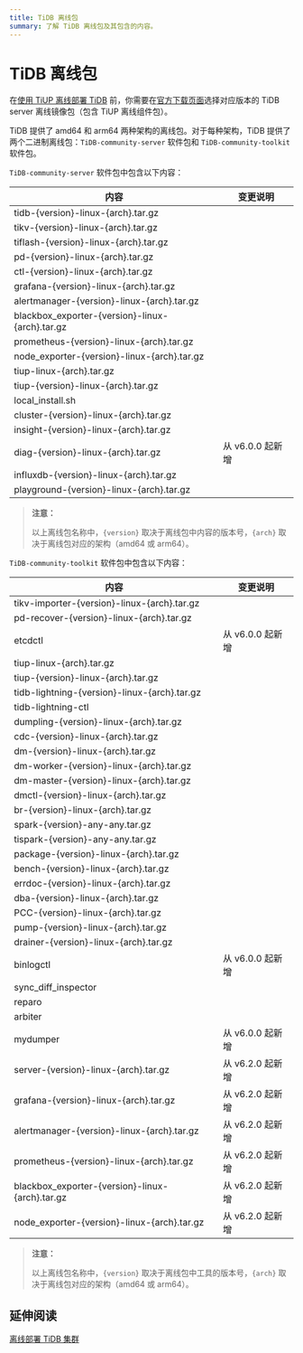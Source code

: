 ```yaml
---
title: TiDB 离线包
summary: 了解 TiDB 离线包及其包含的内容。
---
```


# TiDB 离线包

在[使用 TiUP 离线部署 TiDB](/production-deployment-using-tiup.md#离线部署) 前，你需要在[官方下载页面](https://pingcap.com/zh/product#SelectProduct)选择对应版本的 TiDB server 离线镜像包（包含 TiUP 离线组件包）。

TiDB 提供了 amd64 和 arm64 两种架构的离线包。对于每种架构，TiDB 提供了两个二进制离线包：`TiDB-community-server` 软件包和 `TiDB-community-toolkit` 软件包。

`TiDB-community-server` 软件包中包含以下内容：

| 内容 | 变更说明 |
|---|---|
| tidb-{version}-linux-{arch}.tar.gz |  |
| tikv-{version}-linux-{arch}.tar.gz |  |
| tiflash-{version}-linux-{arch}.tar.gz |  |
| pd-{version}-linux-{arch}.tar.gz |  |
| ctl-{version}-linux-{arch}.tar.gz |  |
| grafana-{version}-linux-{arch}.tar.gz |  |
| alertmanager-{version}-linux-{arch}.tar.gz |  |
| blackbox_exporter-{version}-linux-{arch}.tar.gz |  |
| prometheus-{version}-linux-{arch}.tar.gz |  |
| node_exporter-{version}-linux-{arch}.tar.gz |  |
| tiup-linux-{arch}.tar.gz |  |
| tiup-{version}-linux-{arch}.tar.gz |  |
| local_install.sh |  |
| cluster-{version}-linux-{arch}.tar.gz |  |
| insight-{version}-linux-{arch}.tar.gz |  |
| diag-{version}-linux-{arch}.tar.gz | 从 v6.0.0 起新增 |
| influxdb-{version}-linux-{arch}.tar.gz |  |
| playground-{version}-linux-{arch}.tar.gz |  |

> **注意：**
>
> 以上离线包名称中，`{version}` 取决于离线包中内容的版本号，`{arch}` 取决于离线包对应的架构（amd64 或 arm64）。

`TiDB-community-toolkit` 软件包中包含以下内容：

| 内容 | 变更说明 |
|---|---|
| tikv-importer-{version}-linux-{arch}.tar.gz |  |
| pd-recover-{version}-linux-{arch}.tar.gz |  |
| etcdctl | 从 v6.0.0 起新增 |
| tiup-linux-{arch}.tar.gz |  |
| tiup-{version}-linux-{arch}.tar.gz |  |
| tidb-lightning-{version}-linux-{arch}.tar.gz |  |
| tidb-lightning-ctl |  |
| dumpling-{version}-linux-{arch}.tar.gz |  |
| cdc-{version}-linux-{arch}.tar.gz |  |
| dm-{version}-linux-{arch}.tar.gz |  |
| dm-worker-{version}-linux-{arch}.tar.gz |  |
| dm-master-{version}-linux-{arch}.tar.gz |  |
| dmctl-{version}-linux-{arch}.tar.gz |  |
| br-{version}-linux-{arch}.tar.gz |  |
| spark-{version}-any-any.tar.gz |  |
| tispark-{version}-any-any.tar.gz |  |
| package-{version}-linux-{arch}.tar.gz |  |
| bench-{version}-linux-{arch}.tar.gz |  |
| errdoc-{version}-linux-{arch}.tar.gz |  |
| dba-{version}-linux-{arch}.tar.gz |  |
| PCC-{version}-linux-{arch}.tar.gz |  |
| pump-{version}-linux-{arch}.tar.gz |  |
| drainer-{version}-linux-{arch}.tar.gz |  |
| binlogctl | 从 v6.0.0 起新增 |
| sync_diff_inspector |  |
| reparo |  |
| arbiter |  |
| mydumper | 从 v6.0.0 起新增 |
| server-{version}-linux-{arch}.tar.gz | 从 v6.2.0 起新增 |
| grafana-{version}-linux-{arch}.tar.gz | 从 v6.2.0 起新增 |
| alertmanager-{version}-linux-{arch}.tar.gz | 从 v6.2.0 起新增 |
| prometheus-{version}-linux-{arch}.tar.gz | 从 v6.2.0 起新增  |
| blackbox_exporter-{version}-linux-{arch}.tar.gz | 从 v6.2.0 起新增 |
| node_exporter-{version}-linux-{arch}.tar.gz | 从 v6.2.0 起新增 |

> **注意：**
>
> 以上离线包名称中，`{version}` 取决于离线包中工具的版本号，`{arch}` 取决于离线包对应的架构（amd64 或 arm64）。

## 延伸阅读

[离线部署 TiDB 集群](/production-deployment-using-tiup.md#离线部署)
